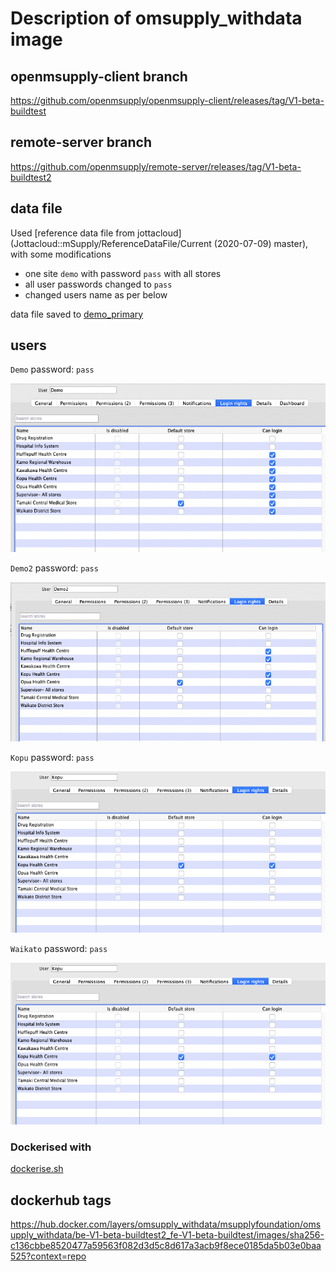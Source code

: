 # Description of omsupply_withdata image

## openmsupply-client branch
https://github.com/openmsupply/openmsupply-client/releases/tag/V1-beta-buildtest
## remote-server branch
https://github.com/openmsupply/remote-server/releases/tag/V1-beta-buildtest2
## data file
Used [reference data file from jottacloud](Jottacloud::mSupply/ReferenceDataFile/Current (2020-07-09) master), with some modifications
* one site `demo` with password `pass` with all stores
* all user passwords changed to `pass`
* changed users name as per below

data file saved to [demo_primary](https://drive.google.com/drive/u/1/folders/1nknLb6HyiZ5sSweB79LHlSHy8OMb2S8n)

## users
`Demo` password: `pass`

![Demo user](demouser.png)

`Demo2` password: `pass`

![Demo2 user](demo2user.png)

`Kopu` password: `pass`

![Kopu user](kopuuser.png)

`Waikato` password: `pass`

![Waikato user](kopuuser.png)

### Dockerised with

[dockerise.sh](dockerise.sh)

## dockerhub tags

https://hub.docker.com/layers/omsupply_withdata/msupplyfoundation/omsupply_withdata/be-V1-beta-buildtest2_fe-V1-beta-buildtest/images/sha256-c136cbbe8520477a59563f082d3d5c8d617a3acb9f8ece0185da5b03e0baa525?context=repo

